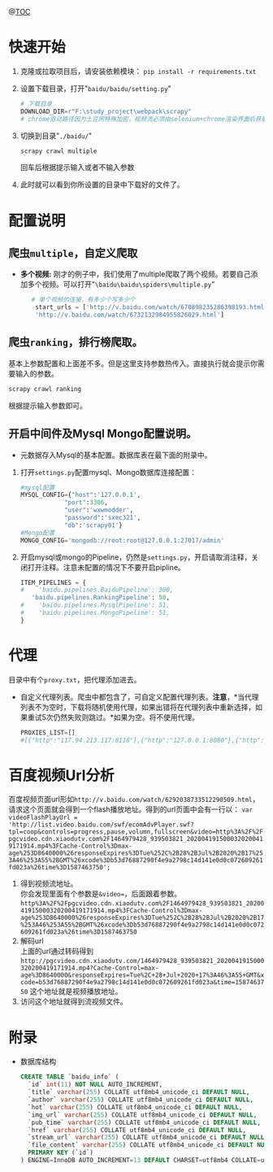 @[TOC](python百度视频爬虫与scrapy拓展)
# 快速开始
1. 克隆或拉取项目后，请安装依赖模块： 
`pip install -r requirements.txt`

2. 设置下载目录，打开"`baidu/baidu/setting.py`"
	```python
	# 下载目录
	DOWNLOAD_DIR=r"F:\study_project\webpack\scrapy"
	# chrome驱动路径因为土豆网特殊加密，视频流必须由selenium+chrome渲染界面后获取
	```
3. 切换到目录"`./baidu/`"
	```cmd
	scrapy crawl multiple
	```
	回车后根据提示输入或者不输入参数
4. 此时就可以看到你所设置的目录中下载好的文件了。 
# 配置说明
## 爬虫`multiple`，自定义爬取  
+ **多个视频:** 刚才的例子中，我们使用了multiple爬取了两个视频。若要自己添加多个视频。可以打开"`\baidu\baidu\spiders\multiple.py`"
	```python
	   # 单个视频的连接，有多少个写多少个
	    start_urls = ['http://v.baidu.com/watch/670898235286398193.html',
	    'http://v.baidu.com/watch/6732132984955826029.html']
	```
## 爬虫`ranking`，排行榜爬取。 
基本上参数配置和上面差不多。但是这里支持参数热传入。直接执行就会提示你需要输入的参数。
```cmd
scrapy crawl ranking
```
根据提示输入参数即可。

## 开启中间件及Mysql Mongo配置说明。 
+ 元数据存入Mysql的基本配置。数据库表在最下面的附录中。
1. 打开`settings.py`配置mysql、Mongo数据库连接配置：
	```python
	#mysql配置
	MYSQL_CONFIG={"host":'127.0.0.1',
	            "port":3306,
	            "user":'wxwmodder',
	            "password":'sxmc321',
	            "db":'scrapy01'}
	#Mongo配置
	MONGO_CONFIG='mongodb://root:root@127.0.0.1:27017/admin'
	```
2. 开启mysql或mongo的Pipeline，仍然是`settings.py`，开启请取消注释，关闭打开注释。注意未配置的情况下不要开启pipline。
	```python
	ITEM_PIPELINES = {
	#    'baidu.pipelines.BaiduPipeline': 300,
	   'baidu.pipelines.RankingPipeline': 50,
	#    'baidu.pipelines.MysqlPipeline': 51,
	#    'baidu.pipelines.MongoPipeline': 51,
	}
	```
# 代理  
目录中有个`proxy.txt`，把代理添加进去。
+ 自定义代理列表。爬虫中都包含了，可自定义配置代理列表。**注意**，*当代理列表不为空时，下载将随机使用代理，如果出错将在代理列表中重新选择，如果重试5次仍然失败则跳过。*如果为空。将不使用代理。
	```python
	PROXIES_LIST=[] 
	#[{"http":"117.94.213.117:8118"},{"http":"127.0.0.1:8080"},{"http":"127.0.0.1:8080"},{"http":"127.0.0.1:8080"}]
	```

# 百度视频Url分析  
百度视频页面url形如`http://v.baidu.com/watch/6292038733512290509.html`，请求这个页面就会得到一个flash播放地址。得到的url页面中会有一行以：
` var videoFlashPlayUrl = 'http://list.video.baidu.com/swf/ecomAdvPlayer.swf?tpl=coop&controls=progress,pause,volumn,fullscreen&video=http%3A%2F%2Fpgcvideo.cdn.xiaodutv.com%2F1464979428_939503821_2020041915000320200419171914.mp4%3FCache-Control%3Dmax-age%253D8640000%26responseExpires%3DTue%252C%2B28%2BJul%2B2020%2B17%253A46%253A55%2BGMT%26xcode%3Db53d76887290f4e9a2798c14d141e0d0c072609261fd023a%26time%3D1587463750';
`
1. 得到视频流地址。  
你会发现里面有个参数是`&video=`，后面跟着参数。`http%3A%2F%2Fpgcvideo.cdn.xiaodutv.com%2F1464979428_939503821_2020041915000320200419171914.mp4%3FCache-Control%3Dmax-age%253D8640000%26responseExpires%3DTue%252C%2B28%2BJul%2B2020%2B17%253A46%253A55%2BGMT%26xcode%3Db53d76887290f4e9a2798c14d141e0d0c072609261fd023a%26time%3D1587463750`
2. 解码url  
上面的url通过转码得到`http://pgcvideo.cdn.xiaodutv.com/1464979428_939503821_2020041915000320200419171914.mp4?Cache-Control=max-age%3D8640000&responseExpires=Tue%2C+28+Jul+2020+17%3A46%3A55+GMT&xcode=b53d76887290f4e9a2798c14d141e0d0c072609261fd023a&time=1587463750`
这个地址就是视频播放地址。
3. 访问这个地址就得到流视频文件。

# 附录
+ 数据库结构
	```sql
	CREATE TABLE `baidu_info` (
	  `id` int(11) NOT NULL AUTO_INCREMENT,
	  `title` varchar(255) COLLATE utf8mb4_unicode_ci DEFAULT NULL,
	  `author` varchar(255) COLLATE utf8mb4_unicode_ci DEFAULT NULL,
	  `hot` varchar(255) COLLATE utf8mb4_unicode_ci DEFAULT NULL,
	  `img_url` varchar(255) COLLATE utf8mb4_unicode_ci DEFAULT NULL,
	  `pub_time` varchar(255) COLLATE utf8mb4_unicode_ci DEFAULT NULL,
	  `href` varchar(255) COLLATE utf8mb4_unicode_ci DEFAULT NULL,
	  `stream_url` varchar(255) COLLATE utf8mb4_unicode_ci DEFAULT NULL,
	  `file_content` varchar(255) COLLATE utf8mb4_unicode_ci DEFAULT NULL,
	  PRIMARY KEY (`id`)
	) ENGINE=InnoDB AUTO_INCREMENT=13 DEFAULT CHARSET=utf8mb4 COLLATE=utf8mb4_unicode_ci;
	```